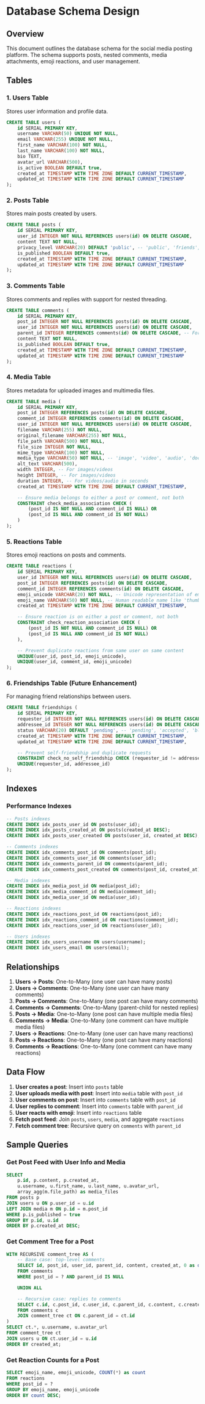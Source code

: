 # Database Schema Design

## Overview
This document outlines the database schema for the social media posting platform. The schema supports posts, nested comments, media attachments, emoji reactions, and user management.

## Tables

### 1. Users Table
Stores user information and profile data.

```sql
CREATE TABLE users (
    id SERIAL PRIMARY KEY,
    username VARCHAR(50) UNIQUE NOT NULL,
    email VARCHAR(255) UNIQUE NOT NULL,
    first_name VARCHAR(100) NOT NULL,
    last_name VARCHAR(100) NOT NULL,
    bio TEXT,
    avatar_url VARCHAR(500),
    is_active BOOLEAN DEFAULT true,
    created_at TIMESTAMP WITH TIME ZONE DEFAULT CURRENT_TIMESTAMP,
    updated_at TIMESTAMP WITH TIME ZONE DEFAULT CURRENT_TIMESTAMP
);
```

### 2. Posts Table
Stores main posts created by users.

```sql
CREATE TABLE posts (
    id SERIAL PRIMARY KEY,
    user_id INTEGER NOT NULL REFERENCES users(id) ON DELETE CASCADE,
    content TEXT NOT NULL,
    privacy_level VARCHAR(20) DEFAULT 'public', -- 'public', 'friends', 'private'
    is_published BOOLEAN DEFAULT true,
    created_at TIMESTAMP WITH TIME ZONE DEFAULT CURRENT_TIMESTAMP,
    updated_at TIMESTAMP WITH TIME ZONE DEFAULT CURRENT_TIMESTAMP
);
```

### 3. Comments Table
Stores comments and replies with support for nested threading.

```sql
CREATE TABLE comments (
    id SERIAL PRIMARY KEY,
    post_id INTEGER NOT NULL REFERENCES posts(id) ON DELETE CASCADE,
    user_id INTEGER NOT NULL REFERENCES users(id) ON DELETE CASCADE,
    parent_id INTEGER REFERENCES comments(id) ON DELETE CASCADE, -- For nested replies
    content TEXT NOT NULL,
    is_published BOOLEAN DEFAULT true,
    created_at TIMESTAMP WITH TIME ZONE DEFAULT CURRENT_TIMESTAMP,
    updated_at TIMESTAMP WITH TIME ZONE DEFAULT CURRENT_TIMESTAMP
);
```

### 4. Media Table
Stores metadata for uploaded images and multimedia files.

```sql
CREATE TABLE media (
    id SERIAL PRIMARY KEY,
    post_id INTEGER REFERENCES posts(id) ON DELETE CASCADE,
    comment_id INTEGER REFERENCES comments(id) ON DELETE CASCADE,
    user_id INTEGER NOT NULL REFERENCES users(id) ON DELETE CASCADE,
    filename VARCHAR(255) NOT NULL,
    original_filename VARCHAR(255) NOT NULL,
    file_path VARCHAR(500) NOT NULL,
    file_size INTEGER NOT NULL,
    mime_type VARCHAR(100) NOT NULL,
    media_type VARCHAR(50) NOT NULL, -- 'image', 'video', 'audio', 'document'
    alt_text VARCHAR(500),
    width INTEGER, -- For images/videos
    height INTEGER, -- For images/videos
    duration INTEGER, -- For videos/audio in seconds
    created_at TIMESTAMP WITH TIME ZONE DEFAULT CURRENT_TIMESTAMP,

    -- Ensure media belongs to either a post or comment, not both
    CONSTRAINT check_media_association CHECK (
        (post_id IS NOT NULL AND comment_id IS NULL) OR
        (post_id IS NULL AND comment_id IS NOT NULL)
    )
);
```

### 5. Reactions Table
Stores emoji reactions on posts and comments.

```sql
CREATE TABLE reactions (
    id SERIAL PRIMARY KEY,
    user_id INTEGER NOT NULL REFERENCES users(id) ON DELETE CASCADE,
    post_id INTEGER REFERENCES posts(id) ON DELETE CASCADE,
    comment_id INTEGER REFERENCES comments(id) ON DELETE CASCADE,
    emoji_unicode VARCHAR(20) NOT NULL, -- Unicode representation of emoji
    emoji_name VARCHAR(50) NOT NULL, -- Human readable name like 'thumbs_up'
    created_at TIMESTAMP WITH TIME ZONE DEFAULT CURRENT_TIMESTAMP,

    -- Ensure reaction is on either a post or comment, not both
    CONSTRAINT check_reaction_association CHECK (
        (post_id IS NOT NULL AND comment_id IS NULL) OR
        (post_id IS NULL AND comment_id IS NOT NULL)
    ),

    -- Prevent duplicate reactions from same user on same content
    UNIQUE(user_id, post_id, emoji_unicode),
    UNIQUE(user_id, comment_id, emoji_unicode)
);
```

### 6. Friendships Table (Future Enhancement)
For managing friend relationships between users.

```sql
CREATE TABLE friendships (
    id SERIAL PRIMARY KEY,
    requester_id INTEGER NOT NULL REFERENCES users(id) ON DELETE CASCADE,
    addressee_id INTEGER NOT NULL REFERENCES users(id) ON DELETE CASCADE,
    status VARCHAR(20) DEFAULT 'pending', -- 'pending', 'accepted', 'blocked'
    created_at TIMESTAMP WITH TIME ZONE DEFAULT CURRENT_TIMESTAMP,
    updated_at TIMESTAMP WITH TIME ZONE DEFAULT CURRENT_TIMESTAMP,

    -- Prevent self-friendship and duplicate requests
    CONSTRAINT check_no_self_friendship CHECK (requester_id != addressee_id),
    UNIQUE(requester_id, addressee_id)
);
```

## Indexes

### Performance Indexes
```sql
-- Posts indexes
CREATE INDEX idx_posts_user_id ON posts(user_id);
CREATE INDEX idx_posts_created_at ON posts(created_at DESC);
CREATE INDEX idx_posts_user_created ON posts(user_id, created_at DESC);

-- Comments indexes
CREATE INDEX idx_comments_post_id ON comments(post_id);
CREATE INDEX idx_comments_user_id ON comments(user_id);
CREATE INDEX idx_comments_parent_id ON comments(parent_id);
CREATE INDEX idx_comments_post_created ON comments(post_id, created_at);

-- Media indexes
CREATE INDEX idx_media_post_id ON media(post_id);
CREATE INDEX idx_media_comment_id ON media(comment_id);
CREATE INDEX idx_media_user_id ON media(user_id);

-- Reactions indexes
CREATE INDEX idx_reactions_post_id ON reactions(post_id);
CREATE INDEX idx_reactions_comment_id ON reactions(comment_id);
CREATE INDEX idx_reactions_user_id ON reactions(user_id);

-- Users indexes
CREATE INDEX idx_users_username ON users(username);
CREATE INDEX idx_users_email ON users(email);
```

## Relationships

1. **Users → Posts**: One-to-Many (one user can have many posts)
2. **Users → Comments**: One-to-Many (one user can have many comments)
3. **Posts → Comments**: One-to-Many (one post can have many comments)
4. **Comments → Comments**: One-to-Many (parent-child for nested replies)
5. **Posts → Media**: One-to-Many (one post can have multiple media files)
6. **Comments → Media**: One-to-Many (one comment can have multiple media files)
7. **Users → Reactions**: One-to-Many (one user can have many reactions)
8. **Posts → Reactions**: One-to-Many (one post can have many reactions)
9. **Comments → Reactions**: One-to-Many (one comment can have many reactions)

## Data Flow

1. **User creates a post**: Insert into `posts` table
2. **User uploads media with post**: Insert into `media` table with `post_id`
3. **User comments on post**: Insert into `comments` table with `post_id`
4. **User replies to comment**: Insert into `comments` table with `parent_id`
5. **User reacts with emoji**: Insert into `reactions` table
6. **Fetch post feed**: Join `posts`, `users`, `media`, and aggregate `reactions`
7. **Fetch comment tree**: Recursive query on `comments` with `parent_id`

## Sample Queries

### Get Post Feed with User Info and Media
```sql
SELECT
    p.id, p.content, p.created_at,
    u.username, u.first_name, u.last_name, u.avatar_url,
    array_agg(m.file_path) as media_files
FROM posts p
JOIN users u ON p.user_id = u.id
LEFT JOIN media m ON p.id = m.post_id
WHERE p.is_published = true
GROUP BY p.id, u.id
ORDER BY p.created_at DESC;
```

### Get Comment Tree for a Post
```sql
WITH RECURSIVE comment_tree AS (
    -- Base case: top-level comments
    SELECT id, post_id, user_id, parent_id, content, created_at, 0 as depth
    FROM comments
    WHERE post_id = ? AND parent_id IS NULL

    UNION ALL

    -- Recursive case: replies to comments
    SELECT c.id, c.post_id, c.user_id, c.parent_id, c.content, c.created_at, ct.depth + 1
    FROM comments c
    JOIN comment_tree ct ON c.parent_id = ct.id
)
SELECT ct.*, u.username, u.avatar_url
FROM comment_tree ct
JOIN users u ON ct.user_id = u.id
ORDER BY created_at;
```

### Get Reaction Counts for a Post
```sql
SELECT emoji_name, emoji_unicode, COUNT(*) as count
FROM reactions
WHERE post_id = ?
GROUP BY emoji_name, emoji_unicode
ORDER BY count DESC;
```